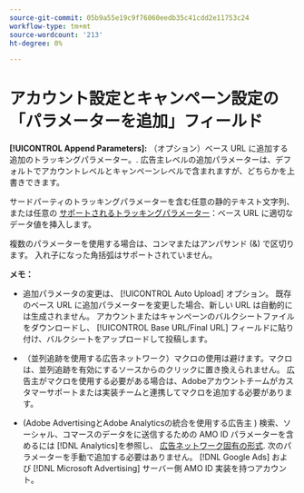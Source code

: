 ```yaml
---
source-git-commit: 05b9a55e19c9f76060eedb35c41cdd2e11753c24
workflow-type: tm+mt
source-wordcount: '213'
ht-degree: 0%

---
```

# アカウント設定とキャンペーン設定の「パラメーターを追加」フィールド

**[!UICONTROL Append Parameters]:** （オプション）ベース URL に追加する追加のトラッキングパラメーター。<!-- When account uses setting append_param_to_tt_fus, then we add append parameters to the tracking templates OR the landing page suffixes instead (not sure how we determine which) -->. 広告主レベルの追加パラメーターは、デフォルトでアカウントレベルとキャンペーンレベルで含まれますが、どちらかを上書きできます。

サードパーティのトラッキングパラメーターを含む任意の静的テキスト文字列、または任意の [サポートされるトラッキングパラメーター](/help/search-social-commerce/tracking/click-tracking-urls-optional-parameters.md)：ベース URL に適切なデータ値を挿入します。

複数のパラメーターを使用する場合は、コンマまたはアンパサンド (&amp;) で区切ります。 入れ子になった角括弧はサポートされていません。

**メモ：**

* 追加パラメータの変更は、 [!UICONTROL Auto Upload] オプション。 既存のベース URL に追加パラメーターを変更した場合、新しい URL は自動的には生成されません。 アカウントまたはキャンペーンのバルクシートファイルをダウンロードし、 [!UICONTROL Base URL/Final URL] フィールドに貼り付け、バルクシートをアップロードして投稿します。

* （並列追跡を使用する広告ネットワーク）マクロの使用は避けます。マクロは、並列追跡を有効にするソースからのクリックに置き換えられません。 広告主がマクロを使用する必要がある場合は、Adobeアカウントチームがカスタマーサポートまたは実装チームと連携してマクロを追加する必要があります。

* (Adobe AdvertisingとAdobe Analyticsの統合を使用する広告主 ) 検索、ソーシャル、コマースのデータをに送信するための AMO ID パラメーターを含めるには [!DNL Analytics]を参照し、 [広告ネットワーク固有の形式](/help/integrations/analytics/ids.md#amo-id-formats). 次のパラメーターを手動で追加する必要はありません。 [!DNL Google Ads] および [!DNL Microsoft Advertising] サーバー側 AMO ID 実装を持つアカウント。
